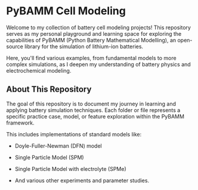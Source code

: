 # PyBAMM Cell Modeling

Welcome to my collection of battery cell modeling projects! This repository serves as my personal playground and learning space for exploring the capabilities of PyBAMM (Python Battery Mathematical Modelling), an open-source library for the simulation of lithium-ion batteries.

Here, you'll find various examples, from fundamental models to more complex simulations, as I deepen my understanding of battery physics and electrochemical modeling.

## About This Repository
The goal of this repository is to document my journey in learning and applying battery simulation techniques. Each folder or file represents a specific practice case, model, or feature exploration within the PyBAMM framework.

This includes implementations of standard models like:

* Doyle-Fuller-Newman (DFN) model

* Single Particle Model (SPM)

* Single Particle Model with electrolyte (SPMe)

* And various other experiments and parameter studies.